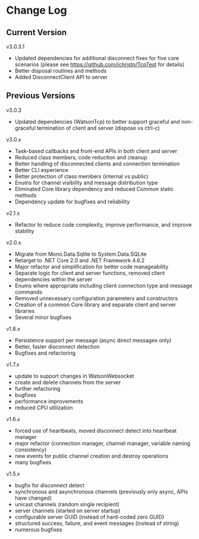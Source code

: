# Change Log

## Current Version

v3.0.3.1

- Updated dependencies for additional disconnect fixes for five core scenarios (please see https://github.com/jchristn/TcpTest for details)
- Better disposal routines and methods
- Added DisconnectClient API to server

## Previous Versions

v3.0.3

- Updated dependencies (WatsonTcp) to better support graceful and non-graceful termination of client and server (dispose vs ctrl-c)

v3.0.x

- Task-based callbacks and front-end APIs in both client and server
- Reduced class members, code reduction and cleanup
- Better handling of disconnected clients and connection termination
- Better CLI experience
- Better protection of class members (internal vs public)
- Enums for channel visibility and message distribution type
- Eliminated Core library dependency and reduced Common static methods
- Dependency update for bugfixes and reliability
 
v2.1.x

- Refactor to reduce code complexity, improve performance, and improve stability

v2.0.x

- Migrate from Mono.Data.Sqlite to System.Data.SQLite
- Retarget to .NET Core 2.0 and .NET Framework 4.6.2
- Major refactor and simplification for better code manageability
- Separate logic for client and server functions, removed client dependencies within the server
- Enums where appropriate including client connection type and message commands
- Removed unnecessary configuration parameters and constructors
- Creation of a common Core library and separate client and server libraries
- Several minor bugfixes

v1.8.x

- Persistence support per message (async direct messages only)
- Better, faster disconnect detection
- Bugfixes and refactoring

v1.7.x

- update to support changes in WatsonWebsocket
- create and delete channels from the server
- further refactoring
- bugfixes
- performance improvements
- reduced CPU utilization

v1.6.x

- forced use of heartbeats, moved disconnect detect into heartbeat manager
- major refactor (connection manager, channel manager, variable naming consistency) 
- new events for public channel creation and destroy operations 
- many bugfixes

v1.5.x

- bugfix for disconnect detect
- synchronous and asynchronous channels (previously only async, APIs have changed)
- unicast channels (random single recipient)
- server channels (started on server startup)
- configurable server GUID (instead of hard-coded zero GUID)
- structured success, failure, and event messages (instead of string)
- numerous bugfixes